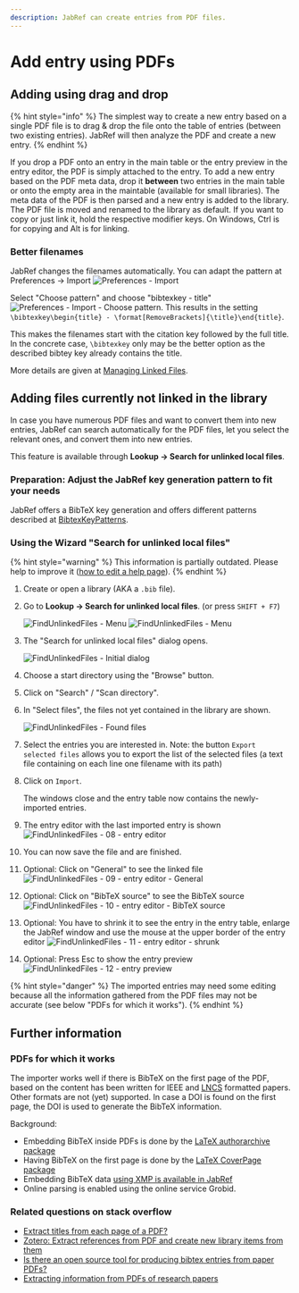```yaml
---
description: JabRef can create entries from PDF files.
---
```


# Add entry using PDFs

## Adding using drag and drop

{% hint style="info" %}
The simplest way to create a new entry based on a single PDF file is to drag & drop the file onto the table of entries (between two existing entries). JabRef will then analyze the PDF and create a new entry.
{% endhint %}

If you drop a PDF onto an entry in the main table or the entry preview in the entry editor, the PDF is simply attached to the entry. To add a new entry based on the PDF meta data, drop it **between** two entries in the main table or onto the empty area in the maintable (available for small libraries). The meta data of the PDF is then parsed and a new entry is added to the library. The PDF file is moved and renamed to the library as default. If you want to copy or just link it, hold the respective modifier keys. On Windows, Ctrl is for copying and Alt is for linking.

### Better filenames

JabRef changes the filenames automatically. You can adapt the pattern at Preferences -> Import ![Preferences - Import](<../.gitbook/assets/preferences-import.png>)

Select "Choose pattern" and choose "bibtexkey - title" ![Preferences - Import - Choose pattern](<../.gitbook/assets/preferences-import-choose-pattern.png>). This results in the setting `\bibtexkey\begin{title} - \format[RemoveBrackets]{\title}\end{title}`.

This makes the filenames start with the citation key followed by the full title. In the concrete case, `\bibtexkey` only may be the better option as the described bibtey key already contains the title.

More details are given at [Managing Linked Files](../finding-sorting-and-cleaning-entries/filelinks.md).

## Adding files currently not linked in the library

In case you have numerous PDF files and want to convert them into new entries, JabRef can search automatically for the PDF files, let you select the relevant ones, and convert them into new entries.

This feature is available through **Lookup -> Search for unlinked local files**.

### Preparation: Adjust the JabRef key generation pattern to fit your needs

JabRef offers a BibTeX key generation and offers different patterns described at [BibtexKeyPatterns](../setup/citationkeypatterns.md).

### Using the Wizard "Search for unlinked local files"

{% hint style="warning" %}
This information is partially outdated. Please help to improve it ([how to edit a help page](../contributing/how-to-improve-the-help-page.md#editing-help-pages-directly-in-the-browser)).
{% endhint %}

1. Create or open a library (AKA a `.bib` file).
2. Go to **Lookup -> Search for unlinked local files**. (or press `SHIFT + F7`)

    ![FindUnlinkedFiles - Menu](<../.gitbook/assets/bildschirmfoto-2021-07-05-um-19.19.09.png>) ![FindUnlinkedFiles - Menu](<../.gitbook/assets/findunlinkedfiles-menu-5.2.png>)
3. The "Search for unlinked local files" dialog opens.

    <img src="../.gitbook/assets/findunlinkedfiles-window-5.2.png" alt="FindUnlinkedFiles - Initial dialog" data-size="original">
4. Choose a start directory using the "Browse" button.
5. Click on "Search" / "Scan directory".
6. In "Select files", the files not yet contained in the library are shown.

    <img src="../.gitbook/assets/findunlinkedfiles-foundfiles-5.2.png" alt="FindUnlinkedFiles - Found files" data-size="original">
7. Select the entries you are interested in. Note: the button `Export selected files` allows you to export the list of the selected files (a text file containing on each line one filename with its path)
8. Click on `Import`.

    The windows close and the entry table now contains the newly-imported entries.
9. The entry editor with the last imported entry is shown ![FindUnlinkedFiles - 08 - entry editor](<../.gitbook/assets/findunlinkedfiles-08-entry-editor.png>)
10. You can now save the file and are finished.
11. Optional: Click on "General" to see the linked file ![FindUnlinkedFiles - 09 - entry editor - General](<../.gitbook/assets/findunlinkedfiles-09-entry-editor-general.png>)
12. Optional: Click on "BibTeX source" to see the BibTeX source ![FindUnlinkedFiles - 10 - entry editor - BibTeX source](<../.gitbook/assets/findunlinkedfiles-10-entry-editor-bibtex-source.png>)
13. Optional: You have to shrink it to see the entry in the entry table, enlarge the JabRef window and use the mouse at the upper border of the entry editor ![FindUnlinkedFiles - 11 - entry editor - shrunk](<../.gitbook/assets/findunlinkedfiles-11-entry-editor-shrunk.png>)
14. Optional: Press Esc to show the entry preview ![FindUnlinkedFiles - 12 - entry preview](<../.gitbook/assets/findunlinkedfiles-12-entry-preview.png>)

{% hint style="danger" %}
The imported entries may need some editing because all the information gathered from the PDF files may not be accurate (see below "PDFs for which it works").
{% endhint %}

## Further information

### PDFs for which it works

The importer works well if there is BibTeX on the first page of the PDF, based on the content has been written for IEEE and [LNCS](https://github.com/latextemplates/LNCS) formatted papers. Other formats are not (yet) supported. In case a DOI is found on the first page, the DOI is used to generate the BibTeX information.

Background:

* Embedding BibTeX inside PDFs is done by the [LaTeX authorarchive package](https://ctan.org/pkg/authorarchive)
* Having BibTeX on the first page is done by the [LaTeX CoverPage package](https://ctan.org/pkg/coverpage)
* Embedding BibTeX data [using XMP is available in JabRef](../advanced/xmp.md)
* Online parsing is enabled using the online service Grobid.

### Related questions on stack overflow

* [Extract titles from each page of a PDF?](http://stackoverflow.com/q/18071127/873282)
* [Zotero: Extract references from PDF and create new library items from them](https://forums.zotero.org/discussion/16277/extract-references-from-pdf-and-create-new-library-items-from-them)
* [Is there an open source tool for producing bibtex entries from paper PDFs?](http://academia.stackexchange.com/questions/15504/is-there-an-open-source-tool-for-producing-bibtex-entries-from-paper-pdfs)
* [Extracting information from PDFs of research papers](http://stackoverflow.com/questions/1813427/extracting-information-from-pdfs-of-research-papers/3523416)
